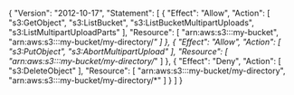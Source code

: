 {
    "Version": "2012-10-17",
    "Statement": [
        {
            "Effect": "Allow",
            "Action": [
                "s3:GetObject",
                "s3:ListBucket",
                "s3:ListBucketMultipartUploads",
                "s3:ListMultipartUploadParts"
            ],
            "Resource": [
                "arn:aws:s3:::my-bucket",
                "arn:aws:s3:::my-bucket/my-directory/*"
            ]
        },
        {
            "Effect": "Allow",
            "Action": [
                "s3:PutObject",
                "s3:AbortMultipartUpload"
            ],
            "Resource": [
                "arn:aws:s3:::my-bucket/my-directory/*"
            ]
        },
        {
            "Effect": "Deny",
            "Action": [
                "s3:DeleteObject"
            ],
            "Resource": [
                "arn:aws:s3:::my-bucket/my-directory",
                "arn:aws:s3:::my-bucket/my-directory/*"
            ]
        }
    ]
}
